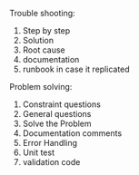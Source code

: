 
Trouble shooting:
  1. Step by step
  2. Solution
  4. Root cause
  5. documentation
  6. runbook in case it replicated

Problem solving:
  1. Constraint questions
  2. General questions
  3. Solve the Problem
  4. Documentation comments
  5. Error Handling
  6. Unit test
  7. validation code
